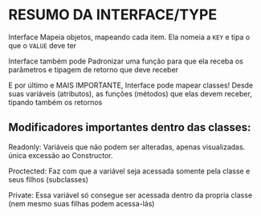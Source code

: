 # RESUMO DA INTERFACE/TYPE

<div>
<p>Interface Mapeia objetos, mapeando cada item. Ela nomeia a <code>KEY</code> e tipa o que o <code>VALUE</code> deve ter</p>

<p>Interface também pode Padronizar uma função para que ela receba os parâmetros e tipagem de retorno que deve receber</p>

<p>E por último e MAIS IMPORTANTE, Interface pode mapear classes! Desde suas variáveis (atributos), as funções (métodos) que elas devem receber, tipando também os retornos</p>
</div>

<div>
    <h2>Modificadores importantes dentro das classes:</h2>
    <p>Readonly: Variáveis que não podem ser alteradas, apenas visualizadas. única excessão ao Constructor.</p>
    <p>Proctected: Faz com que a variável seja acessada somente pela classe e seus filhos (subclasses)</p>
    <p>Private: Essa variável só consegue ser acessada dentro da propria classe (nem mesmo suas filhas podem acessa-lás)</p>  
</div>
